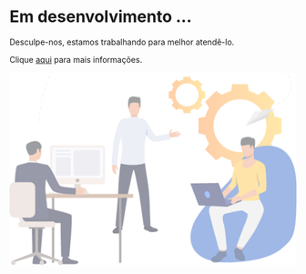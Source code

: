 # Em desenvolvimento ...  

Desculpe-nos, estamos trabalhando para melhor atendê-lo.  

Clique [aqui](https://neogrid.com/br/solucoes-neogrid) para mais informações.

![Aviso](../img/img_support/work_progress.png)  
